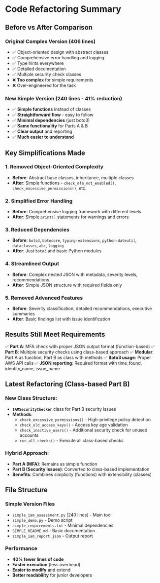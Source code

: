 # Code Refactoring Summary

## Before vs After Comparison

### Original Complex Version (406 lines)
- ✅ Object-oriented design with abstract classes
- ✅ Comprehensive error handling and logging
- ✅ Type hints everywhere
- ✅ Detailed documentation
- ✅ Multiple security check classes
- ❌ **Too complex** for simple requirements
- ❌ Over-engineered for the task

### New Simple Version (240 lines - 41% reduction)
- ✅ **Simple functions** instead of classes
- ✅ **Straightforward flow** - easy to follow
- ✅ **Minimal dependencies** (just boto3)
- ✅ **Same functionality** for Parts A & B
- ✅ **Clear output** and reporting
- ✅ **Much easier to understand**

## Key Simplifications Made

### 1. **Removed Object-Oriented Complexity**
- **Before**: Abstract base classes, inheritance, multiple classes
- **After**: Simple functions - `check_mfa_not_enabled()`, `check_excessive_permissions()`, etc.

### 2. **Simplified Error Handling**
- **Before**: Comprehensive logging framework with different levels
- **After**: Simple `print()` statements for warnings and errors

### 3. **Reduced Dependencies**
- **Before**: `boto3`, `botocore`, `typing-extensions`, `python-dateutil`, `dataclasses`, `abc`, `logging`
- **After**: Just `boto3` and basic Python modules

### 4. **Streamlined Output**
- **Before**: Complex nested JSON with metadata, severity levels, recommendations
- **After**: Simple JSON structure with required fields only

### 5. **Removed Advanced Features**
- **Before**: Severity classification, detailed recommendations, executive summaries
- **After**: Basic findings list with issue identification

## Results Still Meet Requirements

✅ **Part A**: MFA check with proper JSON output format (function-based)
✅ **Part B**: Multiple security checks using class-based approach
✅ **Modular**: Part A as function, Part B as class with methods
✅ **Boto3 usage**: Proper AWS API calls
✅ **JSON reporting**: Required format with time_found, identity_name, issue_name

## Latest Refactoring (Class-based Part B)

### New Class Structure:
- **`IAMSecurityChecker`** class for Part B security issues
- **Methods**: 
  - `check_excessive_permissions()` - High-privilege policy detection
  - `check_old_access_keys()` - Access key age validation  
  - `check_inactive_users()` - Additional security check for unused accounts
  - `run_all_checks()` - Execute all class-based checks

### Hybrid Approach:
- **Part A (MFA)**: Remains as simple function
- **Part B (Security Issues)**: Converted to class-based implementation
- **Benefits**: Combines simplicity (functions) with extensibility (classes)

## File Structure

### Simple Version Files
- `simple_iam_assessment.py` (240 lines) - Main tool
- `simple_demo.py` - Demo script  
- `simple_requirements.txt` - Minimal dependencies
- `SIMPLE_README.md` - Basic documentation
- `simple_iam_report.json` - Output report

### Performance
- **40% fewer lines of code**
- **Faster execution** (less overhead)
- **Easier to modify** and extend
- **Better readability** for junior developers
